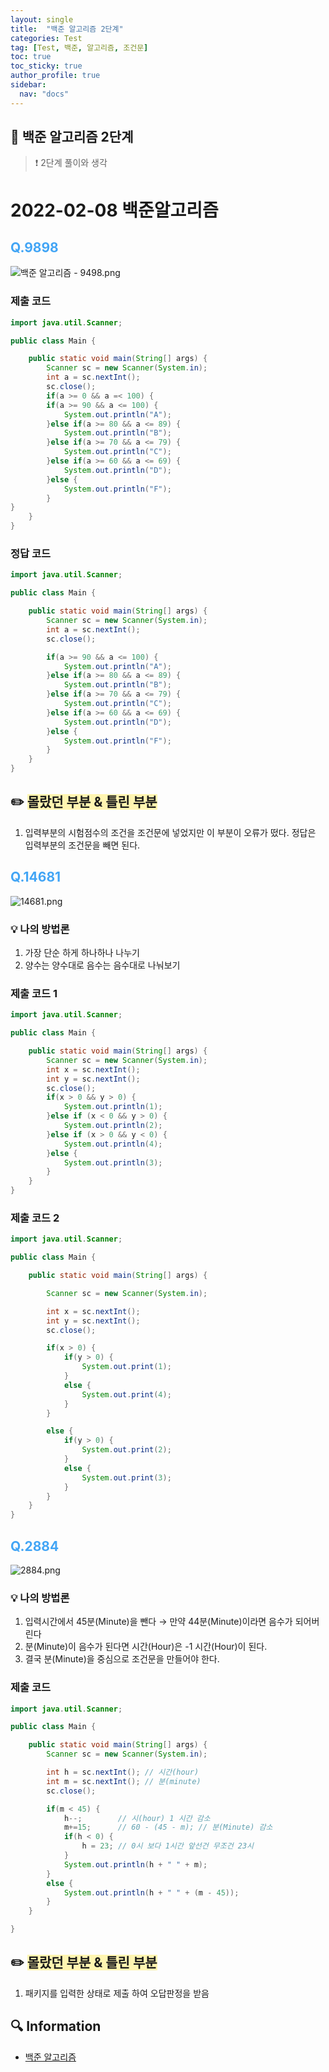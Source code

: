 ```yaml
---
layout: single
title:  "백준 알고리즘 2단계"
categories: Test
tag: [Test, 백준, 알고리즘, 조건문]
toc: true
toc_sticky: true
author_profile: true
sidebar:
  nav: "docs"
---
```


## 📖 백준 알고리즘 2단계

<!--Quote-->
> ❗ 2단계 풀이와 생각


# 2022-02-08 백준알고리즘

## <span style="color:#42A5F5">Q.9898</span>

![백준 알고리즘 - 9498.png](/assets/images/posts/2022-02-08/9498.png)

### 제출 코드

```java
import java.util.Scanner;

public class Main {

	public static void main(String[] args) {
		Scanner sc = new Scanner(System.in);
		int a = sc.nextInt();
		sc.close();
		if(a >= 0 && a =< 100) {
		if(a >= 90 && a <= 100) {
			System.out.println("A");
		}else if(a >= 80 && a <= 89) {
			System.out.println("B");
		}else if(a >= 70 && a <= 79) {
			System.out.println("C");
		}else if(a >= 60 && a <= 69) {
			System.out.println("D");
		}else {
			System.out.println("F");
		}
}
	}
}
```

### 정답 코드

```java
import java.util.Scanner;

public class Main {

	public static void main(String[] args) {
		Scanner sc = new Scanner(System.in);
		int a = sc.nextInt();
		sc.close();

		if(a >= 90 && a <= 100) {
			System.out.println("A");
		}else if(a >= 80 && a <= 89) {
			System.out.println("B");
		}else if(a >= 70 && a <= 79) {
			System.out.println("C");
		}else if(a >= 60 && a <= 69) {
			System.out.println("D");
		}else {
			System.out.println("F");
		}
	}
}
```
## ✏️ <span style='background-color: #fff5b1'>몰랐던 부분 & 틀린 부분</span>
1. 입력부분의 시험점수의 조건을 조건문에 넣었지만 이 부분이 오류가 떴다. 정답은 입력부분의 조건문을 빼면 된다.


## <span style="color:#42A5F5">Q.14681</span>

![14681.png](/assets/images/posts/2022-02-08/14681.png)

### 💡 나의 방법론

1. 가장 단순 하게 하나하나 나누기
2. 양수는 양수대로 음수는 음수대로 나눠보기

### 제출 코드 1
```java
import java.util.Scanner;

public class Main {

	public static void main(String[] args) {
		Scanner sc = new Scanner(System.in);
		int x = sc.nextInt();
		int y = sc.nextInt();
		sc.close();
		if(x > 0 && y > 0) {
			System.out.println(1);
		}else if (x < 0 && y > 0) {
			System.out.println(2);
		}else if (x > 0 && y < 0) {
			System.out.println(4);
		}else {
			System.out.println(3);
		}
	}
}
```

### 제출 코드 2

```java
import java.util.Scanner;

public class Main {

	public static void main(String[] args) {

		Scanner sc = new Scanner(System.in);

		int x = sc.nextInt();
		int y = sc.nextInt();
		sc.close();

		if(x > 0) {
			if(y > 0) {
				System.out.print(1);
			}
			else {
				System.out.print(4);
			}
		}

		else {
			if(y > 0) {
				System.out.print(2);
			}
			else {
				System.out.print(3);
			}
		}
	}
}
```

## <span style="color:#42A5F5">Q.2884</span>

![2884.png](/assets/images/posts/2022-02-08/2884.png)

### 💡 나의 방법론

1. 입력시간에서 45분(Minute)을 뺀다 → 만약 44분(Minute)이라면 음수가 되어버린다
2. 분(Minute)이 음수가 된다면 시간(Hour)은 -1 시간(Hour)이 된다.
3. 결국 분(Minute)을 중심으로 조건문을 만들어야 한다.


### 제출 코드
```java
import java.util.Scanner;

public class Main {

	public static void main(String[] args) {
		Scanner sc = new Scanner(System.in);

		int h = sc.nextInt(); // 시간(hour)
		int m = sc.nextInt(); // 분(minute)
		sc.close();

		if(m < 45) {
			h--;		// 시(hour) 1 시간 감소
			m+=15;      // 60 - (45 - m); // 분(Minute) 감소
			if(h < 0) {
				h = 23; // 0시 보다 1시간 앞선건 무조건 23시
			}
			System.out.println(h + " " + m);
		}
		else {
			System.out.println(h + " " + (m - 45));
		}
	}

}
```
## ✏️ <span style='background-color: #fff5b1'>몰랐던 부분 & 틀린 부분</span>
1. 패키지를 입력한 상태로 제출 하여 오답판정을 받음

## 🔍 Information
 - [백준 알고리즘](https://www.acmicpc.net/user/maninthemirror)
